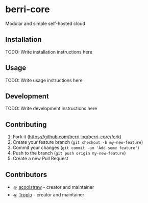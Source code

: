 # berri-core

Modular and simple self-hosted cloud

## Installation

TODO: Write installation instructions here

## Usage

TODO: Write usage instructions here

## Development

TODO: Write development instructions here

## Contributing

1. Fork it (<https://github.com/berri-hq/berri-core/fork>)
2. Create your feature branch (`git checkout -b my-new-feature`)
3. Commit your changes (`git commit -am 'Add some feature'`)
4. Push to the branch (`git push origin my-new-feature`)
5. Create a new Pull Request

## Contributors

- 🛸 [acoolstraw](https://github.com/acoolstraw) - creator and maintainer
- 🛸 [Troplo](https://github.com/Troplo) - creator and maintainer
